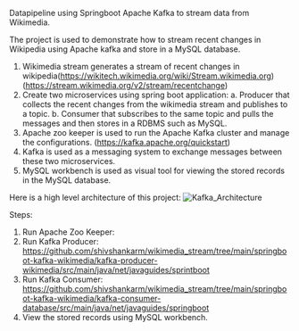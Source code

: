 Datapipeline using Springboot Apache Kafka to stream data from Wikimedia. 

The project is used to demonstrate how to stream recent changes in Wikipedia using Apache kafka and store in a MySQL database. 
1. Wikimedia stream generates a stream of recent changes in wikipedia(https://wikitech.wikimedia.org/wiki/Stream.wikimedia.org) (https://stream.wikimedia.org/v2/stream/recentchange)
2. Create two microservices using spring boot application:
    a. Producer that collects the recent changes from the wikimedia stream and publishes to a topic. 
    b. Consumer that subscribes to the same topic and pulls the messages and then stores in a RDBMS such as MySQL.
3. Apache zoo keeper is used to run the Apache Kafka cluster and manage the configurations. (https://kafka.apache.org/quickstart)
4. Kafka is used as a messaging system to exchange messages between these two microservices. 
5. MySQL workbench is used as visual tool for viewing the stored records in the MySQL database. 

Here is a high level architecture of this project:
![Kafka_Architecture](https://github.com/shivshankarm/wikimedia_stream/assets/132717412/c0c595dc-94fc-4576-a3b7-6dd271e3a8d4)

Steps:
1. Run Apache Zoo Keeper: 
2. Run Kafka Producer: https://github.com/shivshankarm/wikimedia_stream/tree/main/springboot-kafka-wikimedia/kafka-producer-wikimedia/src/main/java/net/javaguides/sprintboot
3. Run Kafka Consumer: https://github.com/shivshankarm/wikimedia_stream/tree/main/springboot-kafka-wikimedia/kafka-consumer-database/src/main/java/net/javaguides/springboot
4. View the stored records using MySQL workbench. 


